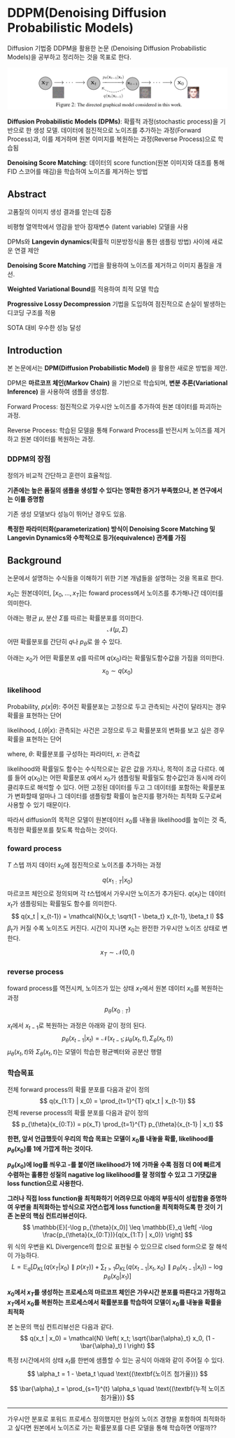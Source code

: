 # DDPM(Denoising Diffusion Probabilistic Models)
Diffusion 기법중 DDPM을 활용한 논문 (Denoising Diffusion Probabilistic Models)을 공부하고 정리하는 것을 목표로 한다.

![alt text](images/DDPM_diagram_1.png)

**Diffusion Probabilistic Models (DPMs)**: 확률적 과정(stochastic process)을 기반으로 한 생성 모델. 데이터에 점진적으로 노이즈를 추가하는 과정(Forward Process)과, 이를 제거하며 원본 이미지를 복원하는 과정(Reverse Process)으로 학습됨

**Denoising Score Matching**:
데이터의 score function(원본 이미지와 대조를 통해 FID 스코어를 매김)을 학습하여 노이즈를 제거하는 방법 

## Abstract
고품질의 이미지 생성 결과를 얻는데 집중

비평형 열역학에서 영감을 받아 잠재변수 (latent variable) 모델을 사용

DPMs와 **Langevin dynamics**(확률적 미분방정식을 통한 샘플링 방법) 사이에 새로운 연결 제안

**Denoising Score Matching** 기법을 활용하여 노이즈를 제거하고 이미지 품질을 개선.

**Weighted Variational Bound**를 적용하여 최적 모델 학습

**Progressive Lossy Decompression** 기법을 도입하여 점진적으로 손실이 발생하는 디코딩 구조를 적용

SOTA 대비 우수한 성능 달성

## Introduction
본 논문에서는 **DPM(Diffusion Probabilistic Model)** 을 활용한 새로운 방법을 제안.

DPM은 **마르코프 체인(Markov Chain)** 을 기반으로 학습되며, **변분 추론(Variational Inference)** 을 사용하여 샘플을 생성함.

Forward Process: 점진적으로 가우시안 노이즈를 추가하여 원본 데이터를 파괴하는 과정.

Reverse Process: 학습된 모델을 통해 Forward Process를 반전시켜 노이즈를 제거하고 원본 데이터를 복원하는 과정.

### DDPM의 장점
정의가 비교적 간단하고 훈련이 효율적임.

**기존에는 높은 품질의 샘플을 생성할 수 있다는 명확한 증거가 부족했으나, 본 연구에서는 이를 증명함**

기존 생성 모델보다 성능이 뛰어난 경우도 있음.

**특정한 파라미터화(parameterization) 방식이 Denoising Score Matching 및 Langevin Dynamics와 수학적으로 등가(equivalence) 관계를 가짐**

## Background 
논문에서 설명하는 수식들을 이해하기 위한 기본 개념들을 설명하는 것을 목표로 한다. 

$x_0$는 원본데이터, $[x_0, \dots, x_T]$는 foward process에서 노이즈를 추가해나간 데이터를 의미한다.

아래는 평균 $\mu$, 분산 $\Sigma$를 따르는 확률분포를 의미한다. 
$$
\mathcal{N}(\mu, \Sigma)
$$
어떤 확률분포를 간단히 $q$나 $p_\theta$로 쓸 수 있다.

아래는 $x_0$가 어떤 확률분포 $q$를 따르며 $q(x_0)$라는 확률밀도함수값을 가짐을 의미한다.
$$
x_0 \sim  q(x_0)
$$


### likelihood

Probability, $p(x | \theta)$: 주어진 확률분포는 고정으로 두고 관측되는 사건이 달라지는 경우 확률을 표현하는 단어 

likelihood, $L(\theta | x )$: 관측되는 사건은 고정으로 두고 확률분포의 변화를 보고 싶은 경우 확률을 표현하는 단어 

where, $\theta$: 확률분포를 구성하는 파라미터, $x$: 관측값

likelihood와 확률밀도 함수는 수식적으로는 같은 값을 가지나, 목적이 조금 다르다. 
예를 들어 $q(x_0)$는 어떤 확률분포 $q$에서 $x_0$가 샘플링될 확률밀도 함수값인과 동시에 라이클리후드로 해석할 수 있다. 
어떤 고정된 데이터를 두고 그 데이터를 포함하는 확률분포가 변화할때 얼마나 그 데이터를 샘플링할 확률이 높은지를 평가하는 최적화 도구로써 사용할 수 있기 때문이다. 

따라서 diffusion의 목적은 모델이 원본데이터 $x_0$를 내놓을 likelihood를 높이는 것 즉, 특정한 확률분포를 찾도록 학습하는 것이다. 





### foward process
$T$ 스텝 까지 데이터 $x_0$에 점진적으로 노이즈를 추가하는 과정

$$
q(x_{1:T} | x_0)
$$
마르코프 체인으로 정의되며 각 $t$스텝에서 가우시안 노이즈가 추가된다.  $q(x_t)$는 데이터 $x_t$가 샘플링되는 확률밀도 함수를 의미한다. 
$$
q(x_t | x_{t-1}) = \mathcal{N}(x_t; \sqrt{1 - \beta_t} x_{t-1}, \beta_t I)
$$
$\beta_t$가 커질 수록 노이즈도 커진다. 시간이 지나면 $x_0$는 완전한 가우시안 노이즈 상태로 변한다.

$$
x_T \sim  \mathcal{N}(0,I)
$$

### reverse process
foward process를 역전시켜, 노이즈가 있는 상태 $x_T$에서 원본 데이터 $x_0$를 복원하는 과정
$$
p_{\theta}(x_{0:T})
$$

$x_t$에서 $x_{t-1}$로 복원하는 과정은 아래와 같이 정의 된다.
$$
p_{\theta}(x_{t-1} | x_t) = \mathcal{N}(x_{t-1}; \mu_{\theta}(x_t, t), \Sigma_{\theta}(x_t, t))
$$
$\mu_{\theta}(x_t, t)$와 $\Sigma_{\theta}(x_t, t)$는 모델이 학습한 평균벡터와 공분산 행렬 

### 학습목표
전체 forward process의 확률 분포를 다음과 같이 정의
$$
q(x_{1:T} | x_0) = \prod_{t=1}^{T} q(x_t | x_{t-1})
$$
전체 reverse process의 확률 분포를 다음과 같이 정의
$$
p_{\theta}(x_{0:T}) = p(x_T) \prod_{t=1}^{T} p_{\theta}(x_{t-1} | x_t)
$$

**한편, 앞서 언급했듯이 우리의 학습 목표는 모델이 $x_0$를 내놓을 확률, likelihood를 $p_θ(x_0)$를 1에 가깝게 하는 것이다.** 

**$p_θ(x_0)$에 log를 씌우고 -를 붙이면 likelihood가 1에 가까울 수록 점점 더 0에 빠르게 수렴하는 훌륭한 성질의 nagative log likelihood를 잘 정의할 수 있고 그 기댓값을 loss function으로 사용한다.** 

**그러나 직접 loss function을 최적화하기 어려우므로 아래의 부등식이 성립함을 증명하여 우변을 최적화하는 방식으로 자연스럽게 loss function을 최적화하도록 한 것이 기존 논문의 핵심 컨트리뷰션이다.**
$$
\mathbb{E}[-\log p_{\theta}(x_0)] \leq \mathbb{E}_q \left[ -\log \frac{p_{\theta}(x_{0:T})}{q(x_{1:T} | x_0)} \right]
$$
위 식의 우변을 KL Divergence의 합으로 표현될 수 있으므로 clsed form으로 잘 해석이 가능하다.
$$
L = \mathbb{E}_q \left[ D_{KL}(q(x_T | x_0) \parallel p(x_T)) + \sum_{t>1} D_{KL}(q(x_{t-1} | x_t, x_0) \parallel p_{\theta}(x_{t-1} | x_t)) - \log p_{\theta}(x_0 | x_1) \right]
$$

**$x_0$에서 $x_T$를 생성하는 프로세스의 마르코프 체인은 가우시간 분포를 따른다고 가정하고 $x_T$에서 $x_0$를 복원하는 프로세스에서 확률분포를 학습하여 모델이 $x_0$를 내놓을 확률을 최적화**

본 논문의 핵심 컨트리뷰선은 다음과 같다.
$$
q(x_t | x_0) = \mathcal{N} \left( x_t; \sqrt{\bar{\alpha}_t} x_0, (1 - \bar{\alpha}_t) I \right)
$$

특정 $t$시간에서의 상태 $x_t$를 한번에 샘플할 수 있는 공식이 아래와 같이 주어질 수 있다. 
$$
\alpha_t = 1 - \beta_t \quad \text{(\textbf{노이즈 첨가율})}
$$

$$
\bar{\alpha}_t = \prod_{s=1}^{t} \alpha_s \quad \text{(\textbf{누적 노이즈 첨가율})}
$$


---
가우시안 분포로 포워드 프로세스 정의했지만 현실의 노이즈 경향을 포함하여 최적화하고 싶다면 원본에서 노이즈로 가는 확률분포를 다른 모델을 통해 학습하면 어떨까?? 



